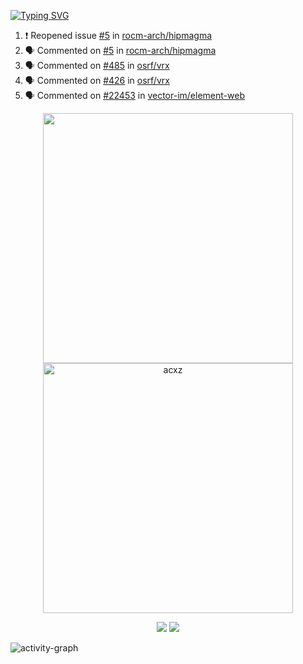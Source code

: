 [![Typing SVG](https://readme-typing-svg.herokuapp.com?size=16&color=AFFFA3&multiline=true&height=75&lines=contributing+to+robotics%2Faerospace%2Fml%2Fgpu+software;packaging+it+for+archlinux;ricer)](https://git.io/typing-svg)

<!--START_SECTION:activity-->
1. ❗️ Reopened issue [#5](https://github.com/rocm-arch/hipmagma/issues/5) in [rocm-arch/hipmagma](https://github.com/rocm-arch/hipmagma)
2. 🗣 Commented on [#5](https://github.com/rocm-arch/hipmagma/issues/5) in [rocm-arch/hipmagma](https://github.com/rocm-arch/hipmagma)
3. 🗣 Commented on [#485](https://github.com/osrf/vrx/issues/485) in [osrf/vrx](https://github.com/osrf/vrx)
4. 🗣 Commented on [#426](https://github.com/osrf/vrx/issues/426) in [osrf/vrx](https://github.com/osrf/vrx)
5. 🗣 Commented on [#22453](https://github.com/vector-im/element-web/issues/22453) in [vector-im/element-web](https://github.com/vector-im/element-web)
<!--END_SECTION:activity-->

<p align="center">
  <img width="400em" src=https://github-readme-stats.vercel.app/api?username=acxz&include_all_commits=true&show_icons=true />
  <img width="400em" src="https://github-readme-streak-stats.herokuapp.com/?user=acxz&" alt="acxz" />
</p>

<p align="center">
  <img src=https://github-readme-stats.vercel.app/api/top-langs/?username=acxz&layout=compact />
  <img src=https://github-profile-trophy.vercel.app/?username=acxz&row=2&column=4 />
</p>

![activity-graph](https://activity-graph.herokuapp.com/graph?username=acxz&theme=aqua)
